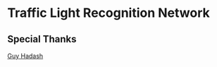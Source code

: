 # Traffic Light Recognition Network


## Special Thanks
[Guy Hadash](https://www.linkedin.com/in/guy-hadash-b86a8031)
